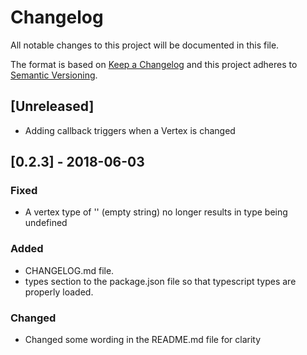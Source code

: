 # Changelog

All notable changes to this project will be documented in this file.

The format is based on [Keep a Changelog](http://keepachangelog.com/en/1.0.0/)
and this project adheres to [Semantic Versioning](http://semver.org/spec/v2.0.0.html).

## [Unreleased]
- Adding callback triggers when a Vertex is changed


## [0.2.3] - 2018-06-03
### Fixed
- A vertex type of '' (empty string) no longer results in type being undefined

### Added
- CHANGELOG.md file.
- types section to the package.json file so that typescript types are properly loaded.

### Changed
- Changed some wording in the README.md file for clarity
